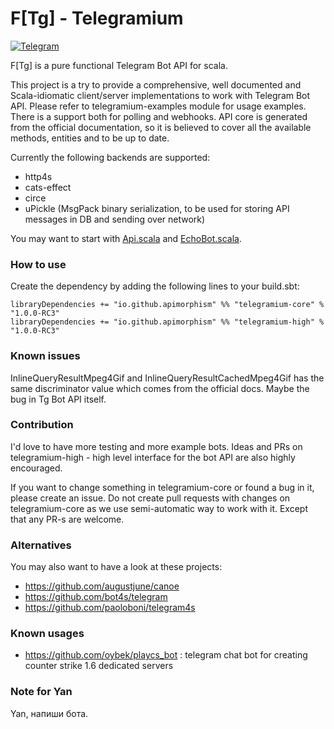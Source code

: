 # F[Tg] - Telegramium

[![Telegram](https://img.shields.io/badge/Telegram%20Bot%20API-4.7%20(March%2030%2C%202020)-blue)](https://core.telegram.org/bots/api#recent-changes)


F[Tg] is a pure functional Telegram Bot API for scala.

This project is a try to provide a comprehensive, well documented and Scala-idiomatic client/server implementations to work with Telegram Bot API. Please refer to telegramium-examples module for usage examples. There is a support both for polling and webhooks.
API core is generated from the official documentation, so it is believed to cover all the available methods, entities and to be up to date.

Currently the following backends are supported:

- http4s
- cats-effect
- circe
- uPickle (MsgPack binary serialization, to be used for storing API messages in DB and sending over network)

You may want to start with [Api.scala](telegramium-core/src/main/scala/telegramium/bots/client/Api.scala) and [EchoBot.scala](telegramium-examples/src/main/scala/telegramium/bots/examples/EchoBot.scala).

### How to use
Create the dependency by adding the following lines to your build.sbt:

```
libraryDependencies += "io.github.apimorphism" %% "telegramium-core" % "1.0.0-RC3"
libraryDependencies += "io.github.apimorphism" %% "telegramium-high" % "1.0.0-RC3"
```

### Known issues

InlineQueryResultMpeg4Gif and InlineQueryResultCachedMpeg4Gif
has the same discriminator value which comes from the official docs. Maybe the bug in Tg Bot API itself.

### Contribution

I'd love to have more testing and more example bots. Ideas and PRs on telegramium-high -
high level interface for the bot API are also highly encouraged.

If you want to change something in telegramium-core or found a bug in it, please create an issue.
Do not create pull requests with changes on telegramium-core as we use semi-automatic way to work with it.
Except that any PR-s are welcome.

### Alternatives

You may also want to have a look at these projects:
* https://github.com/augustjune/canoe
* https://github.com/bot4s/telegram
* https://github.com/paoloboni/telegram4s

### Known usages

* https://github.com/oybek/playcs_bot : telegram chat bot for creating counter strike 1.6 dedicated servers

### Note for Yan

Yan, напиши бота.
